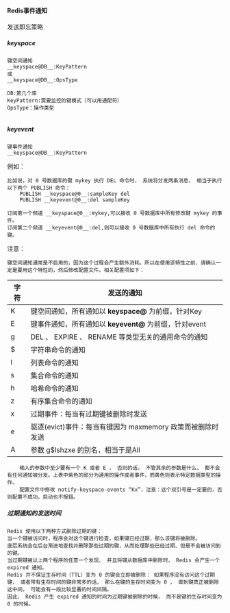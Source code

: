 #### Redis事件通知

发送即忘策略



##### keyspace

```
键空间通知
__keyspace@DB__:KeyPattern
或
__keyspace@DB__:OpsType

DB:第几个库
KeyPattern:需要监控的键模式（可以用通配符）
OpsType：操作类型


```



##### keyevent

```
键事件通知
__keyspace@DB__:KeyPattern
```





例如：

```
比如说，对 0 号数据库的键 mykey 执行 DEL 命令时， 系统将分发两条消息， 相当于执行以下两个 PUBLISH 命令：
    PUBLISH __keyspace@0__:sampleKey del
    PUBLISH __keyevent@0__:del sampleKey
    
订阅第一个频道 __keyspace@0__:mykey,可以接收 0 号数据库中所有修改键 mykey 的事件。
订阅第二个频道 __keyevent@0__:del,则可以接收 0 号数据库中所有执行 del 命令的键。
```



注意：

```
键空间通知通常是不启用的，因为这个过程会产生额外消耗。所以在使用该特性之前，请确认一定是要用这个特性的，然后修改配置文件。相关配置项如下：
```

| 字符 | 发送的通知                                                 |
| ---- | ---------------------------------------------------------- |
| K    | 键空间通知，所有通知以 __keyspace@<db>__ 为前缀，针对Key   |
| E    | 键事件通知，所有通知以 __keyevent@<db>__ 为前缀，针对event |
| g    | DEL 、 EXPIRE 、 RENAME 等类型无关的通用命令的通知         |
| $    | 字符串命令的通知                                           |
| l    | 列表命令的通知                                             |
| s    | 集合命令的通知                                             |
| h    | 哈希命令的通知                                             |
| z    | 有序集合命令的通知                                         |
| x    | 过期事件：每当有过期键被删除时发送                         |
| e    | 驱逐(evict)事件：每当有键因为 maxmemory 政策而被删除时发送 |
| A    | 参数 g$lshzxe 的别名，相当于是All                          |

```
	输入的参数中至少要有一个 K 或者 E ， 否则的话， 不管其余的参数是什么， 都不会有任何通知被分发。上表中紫色的部分为通用的操作或者事件，而黄色则表示特定数据类型的操作。
	配置文件中修改 notify-keyspace-events “Kx”，注意：这个双引号是一定要的，否则配置不成功，启动也不报错。
```

##### 过期通知的发送时间

```
Redis 使用以下两种方式删除过期的键：
当一个键被访问时，程序会对这个键进行检查，如果键已经过期，那么该键将被删除。
底层系统会在后台渐进地查找并删除那些过期的键，从而处理那些已经过期、但是不会被访问到的键。
当过期键被以上两个程序的任意一个发现、 并且将键从数据库中删除时， Redis 会产生一个 expired 通知。
Redis 并不保证生存时间（TTL）变为 0 的键会立即被删除： 如果程序没有访问这个过期键， 或者带有生存时间的键非常多的话， 那么在键的生存时间变为 0 ， 直到键真正被删除这中间， 可能会有一段比较显著的时间间隔。
因此， Redis 产生 expired 通知的时间为过期键被删除的时候， 而不是键的生存时间变为 0 的时候。
```

